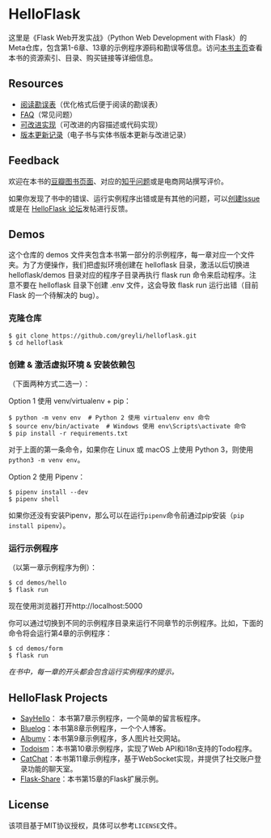 # HelloFlask

这里是《Flask Web开发实战》（Python Web Development with Flask）的Meta仓库，包含第1-6章、13章的示例程序源码和勘误等信息。访问[本书主页](http://helloflask.com/book)查看本书的资源索引、目录、购买链接等详细信息。

## Resources

* [阅读勘误表](http://helloflask.com/book/errata)（优化格式后便于阅读的勘误表）
* [FAQ](https://github.com/greyli/helloflask/blob/master/faq/faq.md)（常见问题）
* [可改进实现](https://github.com/greyli/helloflask/blob/master/improvement/improvement.md)（可改进的内容描述或代码实现）
* [版本更新记录](https://github.com/greyli/helloflask/blob/master/CHANGES.md)（电子书与实体书版本更新与改进记录）

## Feedback

欢迎在本书的[豆瓣图书页面](https://book.douban.com/subject/30310340/)、对应的[知乎问题](https://www.zhihu.com/question/296048455)或是电商网站撰写评价。

如果你发现了书中的错误、运行实例程序出错或是有其他的问题，可以[创建Issue](https://github.com/greyli/helloflask/issues/new/)或是在 [HelloFlask 论坛](https://discuss.helloflask.com)发帖进行反馈。

## Demos

这个仓库的 demos 文件夹包含本书第一部分的示例程序，每一章对应一个文件夹。为了方便操作，我们把虚拟环境创建在 helloflask 目录，激活以后切换进 helloflask/demos 目录对应的程序子目录再执行 flask run 命令来启动程序。注意不要在 helloflask 目录下创建 .env 文件，这会导致 flask run 运行出错（目前 Flask 的一个待解决的 bug）。 

### 克隆仓库

```
$ git clone https://github.com/greyli/helloflask.git
$ cd helloflask
```
### 创建 & 激活虚拟环境 & 安装依赖包

（下面两种方式二选一）：

Option 1 使用 venv/virtualenv + pip：
```
$ python -m venv env  # Python 2 使用 virtualenv env 命令
$ source env/bin/activate  # Windows 使用 env\Scripts\activate 命令
$ pip install -r requirements.txt
```

对于上面的第一条命令，如果你在 Linux 或 macOS 上使用 Python 3，则使用 `python3 -m venv env`。

Option 2 使用 Pipenv：
```
$ pipenv install --dev
$ pipenv shell
```
如果你还没有安装Pipenv，那么可以在运行`pipenv`命令前通过pip安装（`pip install pipenv`）。

### 运行示例程序

（以第一章示例程序为例）：

```
$ cd demos/hello
$ flask run
```
现在使用浏览器打开http://localhost:5000

你可以通过切换到不同的示例程序目录来运行不同章节的示例程序。比如，下面的命令将会运行第4章的示例程序：
```
$ cd demos/form
$ flask run
```

*在书中，每一章的开头都会包含运行实例程序的提示。*

## HelloFlask Projects

* [SayHello](https://github.com/greyli/sayhello)： 本书第7章示例程序，一个简单的留言板程序。
* [Bluelog](https://github.com/greyli/bluelog)：本书第8章示例程序，一个个人博客。
* [Albumy](https://github.com/greyli/albumy)：本书第9章示例程序，多人图片社交网站。
* [Todoism](https://github.com/greyli/todoism)：本书第10章示例程序，实现了Web API和i18n支持的Todo程序。
* [CatChat](https://github.com/greyli/catchat)：本书第11章示例程序，基于WebSocket实现，并提供了社交账户登录功能的聊天室。
* [Flask-Share](https://github.com/greyli/flask-share)：本书第15章的Flask扩展示例。

## License

该项目基于MIT协议授权，具体可以参考`LICENSE`文件。
